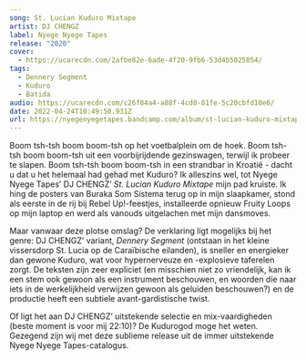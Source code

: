 ```yaml
---
song: St. Lucian Kuduro Mixtape
artist: DJ CHENGZ
label: Nyege Nyege Tapes
release: "2020"
cover:
  - https://ucarecdn.com/2afbe82e-6ade-4f20-9fb6-53d4b5025854/
tags:
  - Dennery Segment
  - Kuduro
  - Batida
audio: https://ucarecdn.com/c26f84a4-a88f-4cd0-81fe-5c20cbfd18e6/
date: 2022-04-24T10:49:50.931Z
url: https://nyegenyegetapes.bandcamp.com/album/st-lucian-kuduro-mixtape
---
```

Boom tsh-tsh boom boom-tsh op het voetbalplein om de hoek. Boom tsh-tsh boom boom-tsh uit een voorbijrijdende gezinswagen, terwijl ik probeer te slapen. Boom tsh-tsh boom boom-tsh in een strandbar in Kroatië - dacht u dat u het helemaal had gehad met Kuduro? Ik alleszins wel, tot Nyege Nyege Tapes’ DJ CHENGZ’ *St. Lucian Kuduro Mixtape* mijn pad kruiste. Ik hing de posters van Buraka Som Sistema terug op in mijn slaapkamer, stond als eerste in de rij bij Rebel Up!-feestjes, installeerde opnieuw Fruity Loops op mijn laptop en werd als vanouds uitgelachen met mijn dansmoves.

Maar vanwaar deze plotse omslag? De verklaring ligt mogelijks bij het genre: DJ CHENGZ’ variant, *Dennery Segment* (ontstaan in het kleine vissersdorp St. Lucia op de Caraïbische eilanden), is sneller en energieker dan gewone Kuduro, wat voor hypernerveuze en -explosieve taferelen zorgt. De teksten zijn zeer expliciet (en misschien niet zo vriendelijk, kan ik een stem ook gewoon als een instrument beschouwen, en woorden die naar iets in de werkelijkheid verwijzen gewoon als geluiden beschouwen?) en de productie heeft een subtiele avant-gardistische twist.

Of ligt het aan DJ CHENGZ’ uitstekende selectie en mix-vaardigheden (beste moment is voor mij 22:10)? De Kudurogod moge het weten. Gezegend zijn wij met deze sublieme release uit de immer uitstekende Nyege Nyege Tapes-catalogus.